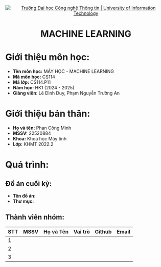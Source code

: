 <!-- Banner -->
<p align="center">
  <a href="https://www.uit.edu.vn/" title="Trường Đại học Công nghệ Thông tin" style="border: none;">
    <img src="https://i.imgur.com/WmMnSRt.png" alt="Trường Đại học Công nghệ Thông tin | University of Information Technology">
  </a>
</p>

<!-- Header -->
<h1 align="center"><b>MACHINE LEARNING</b></h>

# Giới thiệu môn học: 
* **Tên môn học:** MÁY HỌC - MACHINE LEARNING
* **Mã môn học:** CS114
* **Mã lớp:** CS114.P11
* **Năm học:** HK1 (2024 - 2025)
* **Giảng viên**: Lê Đình Duy, Phạm Nguyễn Trường An

# Giới thiệu bản thân: 
* **Họ và tên:** Phan Công Minh
* **MSSV:** 22520884
* **Khoa:** Khoa học Máy tính
* **Lớp:** KHMT 2022.2

# Quá trình: 

## Đồ án cuối kỳ:
* **Tên đồ án:** 
* **Thư mục:**

## Thành viên nhóm: 
| STT    | MSSV          | Họ và Tên              |Vai trò    | Github                                                  | Email                   |
| ------ |:-------------:| ----------------------:|----------:|--------------------------------------------------------:|-------------------------:
| 1      |               |                        |           |                                                         |                         |
| 2      |               |                        |           |                                                         |                         |
| 3      |               |                        |           |                                                         |                         |
